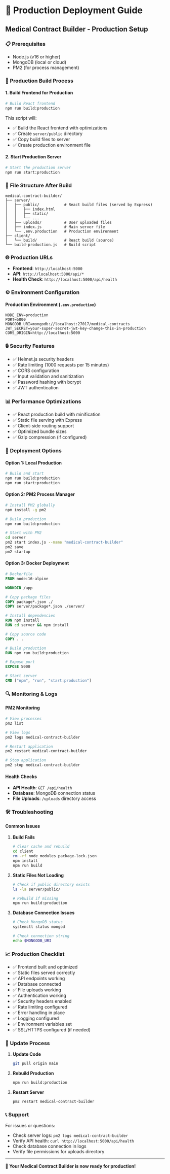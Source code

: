 # 🚀 Production Deployment Guide

## Medical Contract Builder - Production Setup

### 📋 Prerequisites
- Node.js (v16 or higher)
- MongoDB (local or cloud)
- PM2 (for process management)

### 🔧 Production Build Process

#### 1. **Build Frontend for Production**
```bash
# Build React frontend
npm run build:production
```

This script will:
- ✅ Build the React frontend with optimizations
- ✅ Create `server/public` directory
- ✅ Copy build files to server
- ✅ Create production environment file

#### 2. **Start Production Server**
```bash
# Start the production server
npm run start:production
```

### 📁 **File Structure After Build**
```
medical-contract-builder/
├── server/
│   ├── public/           # React build files (served by Express)
│   │   ├── index.html
│   │   ├── static/
│   │   └── ...
│   ├── uploads/          # User uploaded files
│   ├── index.js          # Main server file
│   └── .env.production   # Production environment
├── client/
│   └── build/            # React build (source)
└── build-production.js   # Build script
```

### 🌐 **Production URLs**
- **Frontend**: `http://localhost:5000`
- **API**: `http://localhost:5000/api/*`
- **Health Check**: `http://localhost:5000/api/health`

### ⚙️ **Environment Configuration**

#### **Production Environment (`.env.production`)**
```env
NODE_ENV=production
PORT=5000
MONGODB_URI=mongodb://localhost:27017/medical-contracts
JWT_SECRET=your-super-secret-jwt-key-change-this-in-production
CORS_ORIGIN=http://localhost:5000
```

### 🔒 **Security Features**
- ✅ Helmet.js security headers
- ✅ Rate limiting (1000 requests per 15 minutes)
- ✅ CORS configuration
- ✅ Input validation and sanitization
- ✅ Password hashing with bcrypt
- ✅ JWT authentication

### 📊 **Performance Optimizations**
- ✅ React production build with minification
- ✅ Static file serving with Express
- ✅ Client-side routing support
- ✅ Optimized bundle sizes
- ✅ Gzip compression (if configured)

### 🚀 **Deployment Options**

#### **Option 1: Local Production**
```bash
# Build and start
npm run build:production
npm run start:production
```

#### **Option 2: PM2 Process Manager**
```bash
# Install PM2 globally
npm install -g pm2

# Build production
npm run build:production

# Start with PM2
cd server
pm2 start index.js --name "medical-contract-builder"
pm2 save
pm2 startup
```

#### **Option 3: Docker Deployment**
```dockerfile
# Dockerfile
FROM node:16-alpine

WORKDIR /app

# Copy package files
COPY package*.json ./
COPY server/package*.json ./server/

# Install dependencies
RUN npm install
RUN cd server && npm install

# Copy source code
COPY . .

# Build production
RUN npm run build:production

# Expose port
EXPOSE 5000

# Start server
CMD ["npm", "run", "start:production"]
```

### 🔍 **Monitoring & Logs**

#### **PM2 Monitoring**
```bash
# View processes
pm2 list

# View logs
pm2 logs medical-contract-builder

# Restart application
pm2 restart medical-contract-builder

# Stop application
pm2 stop medical-contract-builder
```

#### **Health Checks**
- **API Health**: `GET /api/health`
- **Database**: MongoDB connection status
- **File Uploads**: `/uploads` directory access

### 🛠️ **Troubleshooting**

#### **Common Issues**

1. **Build Fails**
   ```bash
   # Clear cache and rebuild
   cd client
   rm -rf node_modules package-lock.json
   npm install
   npm run build
   ```

2. **Static Files Not Loading**
   ```bash
   # Check if public directory exists
   ls -la server/public/
   
   # Rebuild if missing
   npm run build:production
   ```

3. **Database Connection Issues**
   ```bash
   # Check MongoDB status
   systemctl status mongod
   
   # Check connection string
   echo $MONGODB_URI
   ```

### 📈 **Production Checklist**

- ✅ Frontend built and optimized
- ✅ Static files served correctly
- ✅ API endpoints working
- ✅ Database connected
- ✅ File uploads working
- ✅ Authentication working
- ✅ Security headers enabled
- ✅ Rate limiting configured
- ✅ Error handling in place
- ✅ Logging configured
- ✅ Environment variables set
- ✅ SSL/HTTPS configured (if needed)

### 🔄 **Update Process**

1. **Update Code**
   ```bash
   git pull origin main
   ```

2. **Rebuild Production**
   ```bash
   npm run build:production
   ```

3. **Restart Server**
   ```bash
   pm2 restart medical-contract-builder
   ```

### 📞 **Support**

For issues or questions:
- Check server logs: `pm2 logs medical-contract-builder`
- Verify API health: `curl http://localhost:5000/api/health`
- Check database connection in logs
- Verify file permissions for uploads directory

---

**🎉 Your Medical Contract Builder is now ready for production!**
